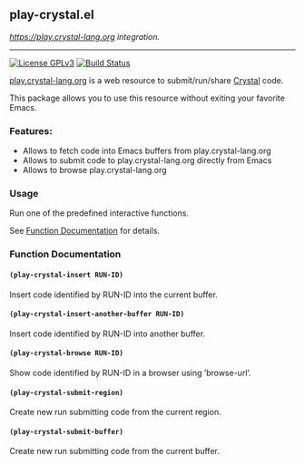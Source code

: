 ## play-crystal.el
*https://play.crystal-lang.org integration.*

---
[![License GPLv3](https://img.shields.io/badge/license-GPL_v3-green.svg)](http://www.gnu.org/licenses/gpl-3.0.html)
[![Build Status](https://travis-ci.org/veelenga/play-crystal.el.svg?branch=master)](https://travis-ci.org/veelenga/play-crystal.el)

[play.crystal-lang.org](https://play.crystal-lang.org/) is a web resource to
submit/run/share [Crystal](https://crystal-lang.org/) code.

This package allows you to use this resource without exiting your favorite Emacs.

### Features:

* Allows to fetch code into Emacs buffers from play.crystal-lang.org
* Allows to submit code to play.crystal-lang.org directly from Emacs
* Allows to browse play.crystal-lang.org

### Usage

Run one of the predefined interactive functions.

See [Function Documentation](#function-documentation) for details.

### Function Documentation

#### `(play-crystal-insert RUN-ID)`

Insert code identified by RUN-ID into the current buffer.

#### `(play-crystal-insert-another-buffer RUN-ID)`

Insert code identified by RUN-ID into another buffer.

#### `(play-crystal-browse RUN-ID)`

Show code identified by RUN-ID in a browser using ’browse-url’.

#### `(play-crystal-submit-region)`

Create new run submitting code from the current region.

#### `(play-crystal-submit-buffer)`

Create new run submitting code from the current buffer.
